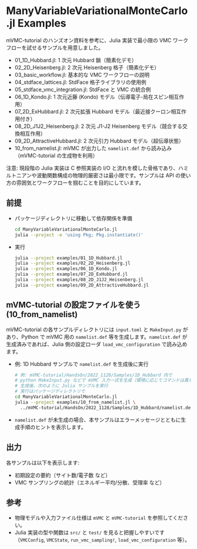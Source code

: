 # ManyVariableVariationalMonteCarlo.jl Examples

mVMC-tutorial のハンズオン資料を参考に、Julia 実装で最小限の VMC ワークフローを試せるサンプルを用意しました。

- 01_1D_Hubbard.jl: 1 次元 Hubbard 鎖（簡素化デモ）
- 02_2D_Heisenberg.jl: 2 次元 Heisenberg 格子（簡素化デモ）
- 03_basic_workflow.jl: 基本的な VMC ワークフローの説明
- 04_stdface_lattices.jl: StdFace 格子ライブラリの使用例
- 05_stdface_vmc_integration.jl: StdFace と VMC の統合例
- 06_1D_Kondo.jl: 1 次元近藤 (Kondo) モデル（伝導電子-局在スピン相互作用）
- 07_2D_ExHubbard.jl: 2 次元拡張 Hubbard モデル（最近接クーロン相互作用付き）
- 08_2D_J1J2_Heisenberg.jl: 2 次元 J1-J2 Heisenberg モデル（競合する交換相互作用）
- 09_2D_AttractiveHubbard.jl: 2 次元引力 Hubbard モデル（超伝導状態）
- 10_from_namelist.jl: mVMC が出力した `namelist.def` から読み込み（mVMC-tutorial の生成物を利用）

注意: 現段階の Julia 実装は C 参照実装の I/O と流れを模した骨格であり、ハミルトニアンや波動関数構成の物理的厳密さは最小限です。サンプルは API の使い方の雰囲気とワークフローを掴むことを目的にしています。

## 前提

- パッケージディレクトリに移動して依存関係を準備
  ```bash
  cd ManyVariableVariationalMonteCarlo.jl
  julia --project -e 'using Pkg; Pkg.instantiate()'
  ```
- 実行
  ```bash
  julia --project examples/01_1D_Hubbard.jl
  julia --project examples/02_2D_Heisenberg.jl
  julia --project examples/06_1D_Kondo.jl
  julia --project examples/07_2D_ExHubbard.jl
  julia --project examples/08_2D_J1J2_Heisenberg.jl
  julia --project examples/09_2D_AttractiveHubbard.jl
  ```

## mVMC-tutorial の設定ファイルを使う (10_from_namelist)

mVMC-tutorial の各サンプルディレクトリには `input.toml` と `MakeInput.py` があり、Python で mVMC 用の `namelist.def` 等を生成します。`namelist.def` が生成済みであれば、Julia 側の設定ローダ `load_vmc_configuration` で読み込めます。

- 例: 1D Hubbard サンプルで `namelist.def` を生成後に実行
  ```bash
  # 例: mVMC-tutorial/HandsOn/2022_1128/Samples/1D_Hubbard 内で
  # python MakeInput.py などで mVMC 入力一式を生成（環境に応じてコマンドは異なります）
  # 生成後、次のように Julia サンプルを実行
  # 実行はパッケージディレクトリで
  cd ManyVariableVariationalMonteCarlo.jl
  julia --project examples/10_from_namelist.jl \
    ../mVMC-tutorial/HandsOn/2022_1128/Samples/1D_Hubbard/namelist.def
  ```

- `namelist.def` が未生成の場合、本サンプルはエラーメッセージとともに生成手順のヒントを表示します。

## 出力

各サンプルは以下を表示します:
- 初期設定の要約（サイト数/電子数 など）
- VMC サンプリングの統計（エネルギー平均/分散、受理率 など）

## 参考
- 物理モデルや入力ファイル仕様は `mVMC` と `mVMC-tutorial` を参照してください。
- Julia 実装の型や関数は `src/` と `test/` を見ると把握しやすいです（`VMCConfig`, `VMCState`, `run_vmc_sampling!`, `load_vmc_configuration` 等）。
